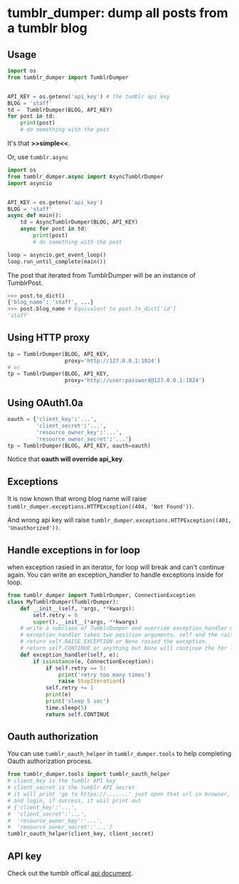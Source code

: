 # tumblr_dumper: dump all posts from a tumblr blog

## Usage
```python
import os
from tumblr_dumper import TumblrDumper


API_KEY = os.getenv('api_key') # the tumblr api key
BLOG = 'staff'
td =  TumblrDumper(BLOG, API_KEY)
for post in td:
    print(post)
    # do something with the post
```
It's that **>>simple<<**.

Or, use `tumblr.async`

```python
import os
from tumblr_dumper.async import AsyncTumblrDumper
import asyncio


API_KEY = os.getenv('api_key')
BLOG = 'staff'
async def main():
    td = AsyncTumblrDumper(BLOG, API_KEY)
    async for post in td:
        print(post)
        # do something with the post

loop = asyncio.get_event_loop()
loop.run_until_complete(main())
```

The post that iterated from TumblrDumper will be an instance of TumblrPost.
```python
>>> post.to_dict()
{'blog_name': 'staff', ...}
>>> post.blog_name # Equivalent to post.to_dict['id']
'staff'
```
## Using HTTP proxy
```python
tp = TumblrDumper(BLOG, API_KEY,
                  proxy='http://127.0.0.1:1024')
# or
tp = TumblrDumper(BLOG, API_KEY,
                  proxy='http://user:password@127.0.0.1:1024')
```
## Using OAuth1.0a
```python
oauth = {'client_key':'...',
         'client_secret':'...',
         'resource_owner_key':'...',
         'resource_owner_secret':'...'}
tp = TumblrDumper(BLOG, API_KEY, oauth=oauth)
```
Notice that **oauth will override api_key**.
## Exceptions
It is now known that wrong blog name will raise `tumblr_dumper.exceptions.HTTPException((404, 'Not Found'))`.

 And wrong api key will raise `tumblr_dumper.exceptions.HTTPException((401, 'Unauthorized'))`.

## Handle exceptions in for loop
when exception rasied in an iterator, for loop will break and can't continue again.
You can write an exception_handler to handle exceptions inside for loop.
```python
from tumblr_dumper import TumblrDumper, ConnectionException
class MyTumblrDumper(TumblrDumper):
    def __init__(self, *args, **kwargs):
        self.retry = 0
        super().__init__(*args, **kwargs)
    # write a subclass of TumblrDumper and override exception_handler method.
    # exception_handler takes two position arguments. self and the raised exception.
    # return self.RAISE_EXCEPTION or None rasied the exception.
    # return self.CONTINUE or anything but None will continue the for loop.
    def exception_handler(self, e):
        if isinstance(e, ConnectionException):
            if self.retry == 5:
                print('retry too many times')
                raise StopIteration()
            self.retry += 1
            print(e)
            print('sleep 5 sec')
            time.sleep(5)
            return self.CONTINUE
```
## Oauth authorization
You can use `tumblr_oauth_helper` in `tumblr_dumper.tools` to help completing Oauth authorization process.
```python
from tumblr_dumper.tools import tumblr_oauth_helper
# client_key is the tumblr API key
# client_secret is the tumblr API secret
# it will print 'go to https://.......' just open that url in browser,
# and login, if success, it wiil print out
# {'client_key':'...',
#  'client_secret':'...',
#  'resource_owner_key':'...',
#  'resource_owner_secret':'...'}
tumblr_oauth_helper(client_key, client_secret)
```

## API key
Check out the tumblr offical [api document](https://www.tumblr.com/docs/en/api/v2#auth).
